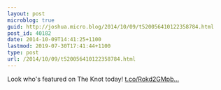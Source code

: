 ```yaml
---
layout: post
microblog: true
guid: http://joshua.micro.blog/2014/10/09/t520056410122358784.html
post_id: 40182
date: 2014-10-09T14:41:25+1100
lastmod: 2019-07-30T17:41:44+1100
type: post
url: /2014/10/09/t520056410122358784.html
---
```

Look who's featured on The Knot today! [t.co/Rokd2GMpb...](http://t.co/Rokd2GMpbC)
